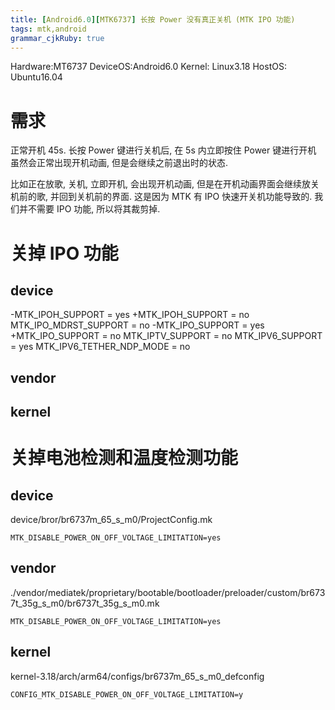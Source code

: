 ```yaml
---
title: [Android6.0][MTK6737] 长按 Power 没有真正关机 (MTK IPO 功能)
tags: mtk,android
grammar_cjkRuby: true
---
```


Hardware:MT6737 
DeviceOS:Android6.0 
Kernel: Linux3.18 
HostOS: Ubuntu16.04

# 需求
正常开机 45s. 
长按 Power 键进行关机后, 在 5s 内立即按住 Power 键进行开机
虽然会正常出现开机动画, 但是会继续之前退出时的状态.

比如正在放歌, 关机, 立即开机, 会出现开机动画, 但是在开机动画界面会继续放关机前的歌, 并回到关机前的界面.
这是因为 MTK 有 IPO  快速开关机功能导致的.
我们并不需要 IPO 功能, 所以将其裁剪掉.

# 关掉 IPO 功能

## device

-MTK_IPOH_SUPPORT = yes
+MTK_IPOH_SUPPORT = no
 MTK_IPO_MDRST_SUPPORT = no
-MTK_IPO_SUPPORT = yes
+MTK_IPO_SUPPORT = no
 MTK_IPTV_SUPPORT = no
 MTK_IPV6_SUPPORT = yes
 MTK_IPV6_TETHER_NDP_MODE = no


## vendor

## kernel

# 关掉电池检测和温度检测功能

## device
device/bror/br6737m_65_s_m0/ProjectConfig.mk
```
MTK_DISABLE_POWER_ON_OFF_VOLTAGE_LIMITATION=yes
```

## vendor
./vendor/mediatek/proprietary/bootable/bootloader/preloader/custom/br6737t_35g_s_m0/br6737t_35g_s_m0.mk
```
MTK_DISABLE_POWER_ON_OFF_VOLTAGE_LIMITATION=yes
```
## kernel
kernel-3.18/arch/arm64/configs/br6737m_65_s_m0_defconfig
```
CONFIG_MTK_DISABLE_POWER_ON_OFF_VOLTAGE_LIMITATION=y
```
